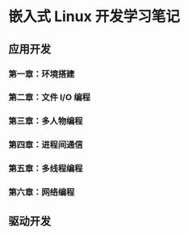 # 嵌入式 Linux 开发学习笔记

## 应用开发

### 第一章：环境搭建

### 第二章：文件 I/O 编程

### 第三章：多人物编程

### 第四章：进程间通信

### 第五章：多线程编程

### 第六章：网络编程

## 驱动开发

